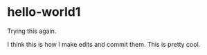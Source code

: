 # hello-world1
Trying this again.

I think this is how I make edits and commit them.  This is pretty cool.
